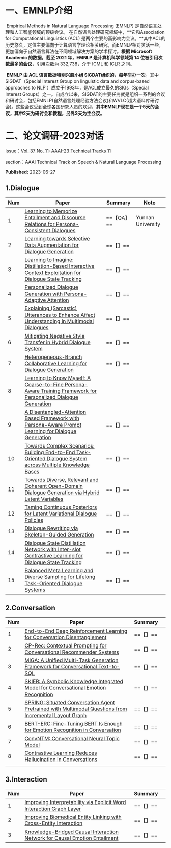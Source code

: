 # 一、EMNLP介绍

​	Empirical Methods in Natural Language Processing (EMNLP) 是自然语言处理和人工智能领域的顶级会议。 在自然语言处理研究领域中，**它和Association for Computational Linguistics (ACL) 是两个主要的高影响力会议。**其中ACL的历史悠久，定位主要偏向于计算语言学理论相关研究，而EMNLP相对灵活一些，更加偏向于自然语言算法在不同领域解决方案的学术探讨。**根据 Microsoft Academic 的数据，截至 2021 年，EMNLP 是计算机科学领域第 14 位被引用次数最多的会议**，引用次数为 332,738，介于 ICML 和 ICLR 之间。

​	**EMNLP 由 ACL 语言数据特别兴趣小组 SIGDAT组织的，每年举办一次**。其中SIGDAT（Special Interest Group on linguistic data and corpus-based approaches to NLP ）成立于1993年，是ACL成立最久的SIGs（Special Interest Groups）之一。自成立以来，SIGDAT的主要任务就是组织一系列的会议和研讨会，包括EMNLP(自然语言处理经验方法会议)和WVLC(超大语料库研讨会)。这些会议受到全球各国研究人员的欢迎，**其中EMNLP现在是一个5天的会议，其中2天为研讨会和教程，另外3天为主会议。**



# 二、论文调研-2023对话

Issue：[Vol. 37 No. 11: AAAI-23 Technical Tracks 11](https://ojs.aaai.org/index.php/AAAI/issue/view/558)

section：AAAI Technical Track on Speech & Natural Language Processing

**Published:** 2023-06-27



## 1.Dialogue

| Num  | Paper                                                        | Summary    | Note              |
| ---- | ------------------------------------------------------------ | ---------- | ----------------- |
| 1    | [Learning to Memorize Entailment and Discourse Relations for Persona-Consistent Dialogues](https://ojs.aaai.org/index.php/AAAI/article/view/26489) | ==【QA】== | Yunnan University |
| 2    | [Learning towards Selective Data Augmentation for Dialogue Generation](https://ojs.aaai.org/index.php/AAAI/article/view/26491) | ==【】==   |                   |
| 3    | [Learning to Imagine: Distillation-Based Interactive Context Exploitation for Dialogue State Tracking](https://ojs.aaai.org/index.php/AAAI/article/view/26510) | ==【】==   |                   |
| 4    | [Personalized Dialogue Generation with Persona-Adaptive Attention](https://ojs.aaai.org/index.php/AAAI/article/view/26518) | ==【】==   |                   |
| 5    | [Explaining (Sarcastic) Utterances to Enhance Affect Understanding in Multimodal Dialogues](https://ojs.aaai.org/index.php/AAAI/article/view/26526) | ==【】==   |                   |
| 6    | [Mitigating Negative Style Transfer in Hybrid Dialogue System](https://ojs.aaai.org/index.php/AAAI/article/view/26539) | ==【】==   |                   |
| 7    | [Heterogeneous-Branch Collaborative Learning for Dialogue Generation](https://ojs.aaai.org/index.php/AAAI/article/view/26544) | ==【】==   |                   |
| 8    | [Learning to Know Myself: A Coarse-to-Fine Persona-Aware Training Framework for Personalized Dialogue Generation](https://ojs.aaai.org/index.php/AAAI/article/view/26545) |            |                   |
| 9    | [A Disentangled-Attention Based Framework with Persona-Aware Prompt Learning for Dialogue Generation](https://ojs.aaai.org/index.php/AAAI/article/view/26556) | ==【】==   |                   |
| 10   | [Towards Complex Scenarios: Building End-to-End Task-Oriented Dialogue System across Multiple Knowledge Bases](https://ojs.aaai.org/index.php/AAAI/article/view/26581) | ==【】==   |                   |
| 11   | [Towards Diverse, Relevant and Coherent Open-Domain Dialogue Generation via Hybrid Latent Variables](https://ojs.aaai.org/index.php/AAAI/article/view/26594) | ==【】==   |                   |
| 12   | [Taming Continuous Posteriors for Latent Variational Dialogue Policies](https://ojs.aaai.org/index.php/AAAI/article/view/26602) | ==【】==   |                   |
| 13   | [Dialogue Rewriting via Skeleton-Guided Generation](https://ojs.aaai.org/index.php/AAAI/article/view/26619) | ==【】==   |                   |
| 14   | [Dialogue State Distillation Network with Inter-slot Contrastive Learning for Dialogue State Tracking](https://ojs.aaai.org/index.php/AAAI/article/view/26620) | ==【】==   |                   |
| 15   | [Balanced Meta Learning and Diverse Sampling for Lifelong Task-Oriented Dialogue Systems](https://ojs.aaai.org/index.php/AAAI/article/view/26621) | ==【】==   |                   |



## 2.Conversation

| Num  | Paper                                                        | Summary  |      |
| ---- | ------------------------------------------------------------ | -------- | ---- |
| 1    | [End-to-End Deep Reinforcement Learning for Conversation Disentanglement](https://ojs.aaai.org/index.php/AAAI/article/view/26480) | ==【】== |      |
| 2    | [CP-Rec: Contextual Prompting for Conversational Recommender Systems](https://ojs.aaai.org/index.php/AAAI/article/view/26487) | ==【】== |      |
| 3    | [MIGA: A Unified Multi-Task Generation Framework for Conversational Text-to-SQL](https://ojs.aaai.org/index.php/AAAI/article/view/26504) | ==【】== |      |
| 4    | [SKIER: A Symbolic Knowledge Integrated Model for Conversational Emotion Recognition](https://ojs.aaai.org/index.php/AAAI/article/view/26541) | ==【】== |      |
| 5    | [SPRING: Situated Conversation Agent Pretrained with Multimodal Questions from Incremental Layout Graph](https://ojs.aaai.org/index.php/AAAI/article/view/26562) | ==【】== |      |
| 6    | [BERT-ERC: Fine-Tuning BERT Is Enough for Emotion Recognition in Conversation](https://ojs.aaai.org/index.php/AAAI/article/view/26582) | ==【】== |      |
| 7    | [ConvNTM: Conversational Neural Topic Model](https://ojs.aaai.org/index.php/AAAI/article/view/26595) | ==【】== |      |
| 8    | [Contrastive Learning Reduces Hallucination in Conversations](https://ojs.aaai.org/index.php/AAAI/article/view/26596) | ==【】== |      |
|      |                                                              |          |      |



## 3.Interaction

| Num  | Paper                                                        | Summary  |      |
| ---- | ------------------------------------------------------------ | -------- | ---- |
| 1    | [Improving Interpretability via Explicit Word Interaction Graph Layer](https://ojs.aaai.org/index.php/AAAI/article/view/26586) | ==【】== |      |
| 2    | [Improving Biomedical Entity Linking with Cross-Entity Interaction](https://ojs.aaai.org/index.php/AAAI/article/view/26624) | ==【】== |      |
| 3    | [Knowledge-Bridged Causal Interaction Network for Causal Emotion Entailment](https://ojs.aaai.org/index.php/AAAI/article/view/26641) | ==【】== |      |


